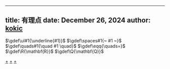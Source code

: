 
---
title: 有理点
date: December 26, 2024
author: [kokic](/kokic.md)
---

$\gdef\ul#1{\underline{#1}}$
$\gdef\spaces#1{~ #1 ~}$
$\gdef\quads#1{\quad #1 \quad}$
$\gdef\eqq{\quads=}$
$\gdef\R{\mathbf{R}}$
$\gdef\Q{\mathbf{Q}}$

[+](/mille-plateaux/canterbury.md#:embed)
[+](/mille-plateaux/circular-parameterization.md#:embed)
[+](/mille-plateaux/circular-curve.md#:embed)
